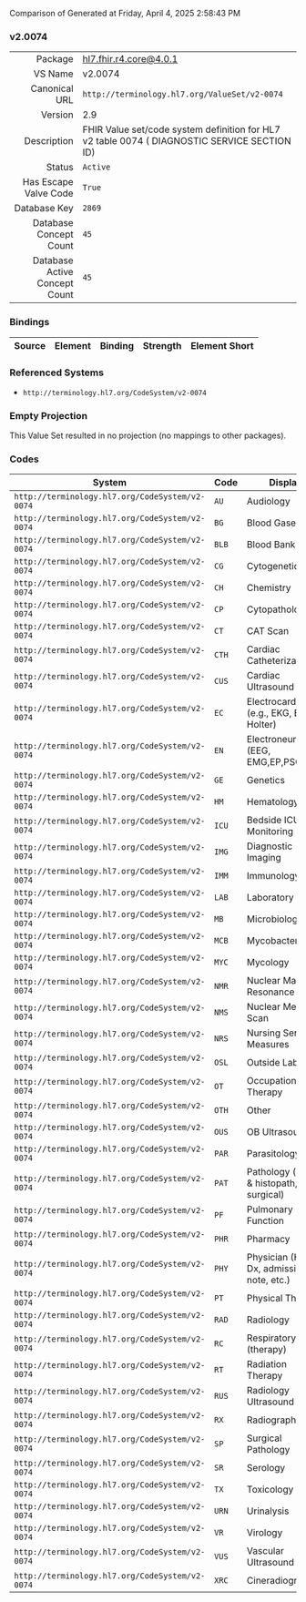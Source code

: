 Comparison of 
Generated at Friday, April 4, 2025 2:58:43 PM

### v2.0074

|      |     |
| ---: | --- |
| Package | hl7.fhir.r4.core@4.0.1 |
| VS Name | v2.0074 |
| Canonical URL | `http://terminology.hl7.org/ValueSet/v2-0074` |
| Version | 2.9 |
| Description | FHIR Value set/code system definition for HL7 v2 table 0074 ( DIAGNOSTIC SERVICE SECTION ID) |
| Status | `Active` |
| Has Escape Valve Code | `True` |
| Database Key | `2869` |
| Database Concept Count | `45` |
| Database Active Concept Count | `45` |
### Bindings

| Source | Element | Binding | Strength | Element Short |
| ------ | ------- | ------- | -------- | ------------- |

### Referenced Systems

* `http://terminology.hl7.org/CodeSystem/v2-0074`
### Empty Projection

This Value Set resulted in no projection (no mappings to other packages).

### Codes

| System | Code | Display |
| ------ | ---- | ------- |
| `http://terminology.hl7.org/CodeSystem/v2-0074` | `AU` | Audiology |
| `http://terminology.hl7.org/CodeSystem/v2-0074` | `BG` | Blood Gases |
| `http://terminology.hl7.org/CodeSystem/v2-0074` | `BLB` | Blood Bank |
| `http://terminology.hl7.org/CodeSystem/v2-0074` | `CG` | Cytogenetics |
| `http://terminology.hl7.org/CodeSystem/v2-0074` | `CH` | Chemistry |
| `http://terminology.hl7.org/CodeSystem/v2-0074` | `CP` | Cytopathology |
| `http://terminology.hl7.org/CodeSystem/v2-0074` | `CT` | CAT Scan |
| `http://terminology.hl7.org/CodeSystem/v2-0074` | `CTH` | Cardiac Catheterization |
| `http://terminology.hl7.org/CodeSystem/v2-0074` | `CUS` | Cardiac Ultrasound |
| `http://terminology.hl7.org/CodeSystem/v2-0074` | `EC` | Electrocardiac (e.g., EKG,  EEC, Holter) |
| `http://terminology.hl7.org/CodeSystem/v2-0074` | `EN` | Electroneuro (EEG, EMG,EP,PSG) |
| `http://terminology.hl7.org/CodeSystem/v2-0074` | `GE` | Genetics |
| `http://terminology.hl7.org/CodeSystem/v2-0074` | `HM` | Hematology |
| `http://terminology.hl7.org/CodeSystem/v2-0074` | `ICU` | Bedside ICU Monitoring |
| `http://terminology.hl7.org/CodeSystem/v2-0074` | `IMG` | Diagnostic Imaging |
| `http://terminology.hl7.org/CodeSystem/v2-0074` | `IMM` | Immunology |
| `http://terminology.hl7.org/CodeSystem/v2-0074` | `LAB` | Laboratory |
| `http://terminology.hl7.org/CodeSystem/v2-0074` | `MB` | Microbiology |
| `http://terminology.hl7.org/CodeSystem/v2-0074` | `MCB` | Mycobacteriology |
| `http://terminology.hl7.org/CodeSystem/v2-0074` | `MYC` | Mycology |
| `http://terminology.hl7.org/CodeSystem/v2-0074` | `NMR` | Nuclear Magnetic Resonance |
| `http://terminology.hl7.org/CodeSystem/v2-0074` | `NMS` | Nuclear Medicine Scan |
| `http://terminology.hl7.org/CodeSystem/v2-0074` | `NRS` | Nursing Service Measures |
| `http://terminology.hl7.org/CodeSystem/v2-0074` | `OSL` | Outside Lab |
| `http://terminology.hl7.org/CodeSystem/v2-0074` | `OT` | Occupational Therapy |
| `http://terminology.hl7.org/CodeSystem/v2-0074` | `OTH` | Other |
| `http://terminology.hl7.org/CodeSystem/v2-0074` | `OUS` | OB Ultrasound |
| `http://terminology.hl7.org/CodeSystem/v2-0074` | `PAR` | Parasitology |
| `http://terminology.hl7.org/CodeSystem/v2-0074` | `PAT` | Pathology (gross & histopath, not surgical) |
| `http://terminology.hl7.org/CodeSystem/v2-0074` | `PF` | Pulmonary Function |
| `http://terminology.hl7.org/CodeSystem/v2-0074` | `PHR` | Pharmacy |
| `http://terminology.hl7.org/CodeSystem/v2-0074` | `PHY` | Physician (Hx. Dx, admission note, etc.) |
| `http://terminology.hl7.org/CodeSystem/v2-0074` | `PT` | Physical Therapy |
| `http://terminology.hl7.org/CodeSystem/v2-0074` | `RAD` | Radiology |
| `http://terminology.hl7.org/CodeSystem/v2-0074` | `RC` | Respiratory Care (therapy) |
| `http://terminology.hl7.org/CodeSystem/v2-0074` | `RT` | Radiation Therapy |
| `http://terminology.hl7.org/CodeSystem/v2-0074` | `RUS` | Radiology Ultrasound |
| `http://terminology.hl7.org/CodeSystem/v2-0074` | `RX` | Radiograph |
| `http://terminology.hl7.org/CodeSystem/v2-0074` | `SP` | Surgical Pathology |
| `http://terminology.hl7.org/CodeSystem/v2-0074` | `SR` | Serology |
| `http://terminology.hl7.org/CodeSystem/v2-0074` | `TX` | Toxicology |
| `http://terminology.hl7.org/CodeSystem/v2-0074` | `URN` | Urinalysis |
| `http://terminology.hl7.org/CodeSystem/v2-0074` | `VR` | Virology |
| `http://terminology.hl7.org/CodeSystem/v2-0074` | `VUS` | Vascular Ultrasound |
| `http://terminology.hl7.org/CodeSystem/v2-0074` | `XRC` | Cineradiograph |
